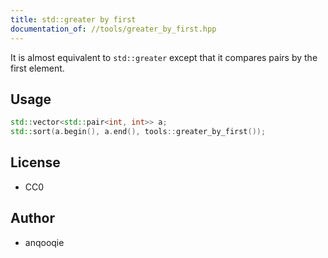 ```yaml
---
title: std::greater by first
documentation_of: //tools/greater_by_first.hpp
---
```


It is almost equivalent to `std::greater` except that it compares pairs by the first element.

## Usage
```cpp
std::vector<std::pair<int, int>> a;
std::sort(a.begin(), a.end(), tools::greater_by_first());
```

## License
- CC0

## Author
- anqooqie
